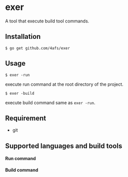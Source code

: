 # exer

A tool that execute build tool commands.

## Installation
```
$ go get github.com/4afs/exer
```

## Usage

```
$ exer -run
```

execute run command at the root directory of the project.

```
$ exer -build
```

execute build command same as `exer -run`.

## Requirement
- git

## Supported languages and build tools

#### Run command

#### Build command

